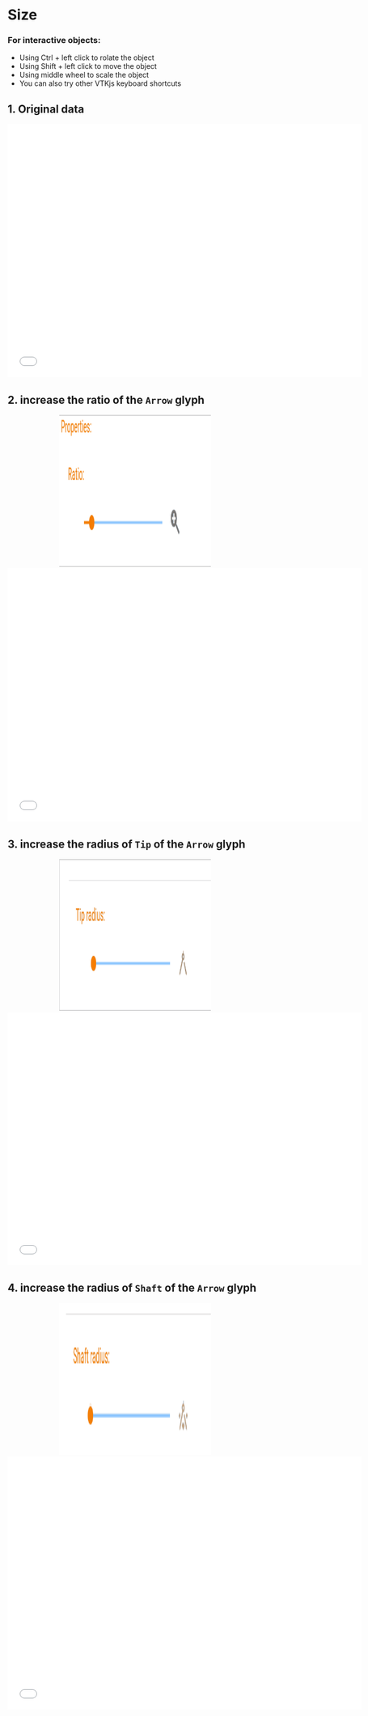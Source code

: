 
# Size


### For interactive objects:
* Using Ctrl + left click to rolate the object
* Using Shift + left click to move the object
* Using middle wheel to scale the object
* You can also try other VTKjs keyboard shortcuts

## 1. Original data

<div style="text-align: center;">
<iframe width=700, height=500 frameBorder=0 seamless="seamless" scrolling="no" src="/assets/html/change_color_original.html"></iframe>
</div>


## 2. increase the ratio of the `Arrow` glyph

<div style="text-align: center;">
<img width=300, height=300 src="/assets/gif/change_size.gif" draggable="false">
</div>

<div style="text-align: center;">
<iframe width=700, height=500 frameBorder=0 seamless="seamless" scrolling="no" src="/assets/html/change_size.html"></iframe>
</div>

## 3. increase the radius of `Tip` of the `Arrow` glyph

<div style="text-align: center;">
<img width=300, height=300 src="/assets/gif/change_size_t.gif" draggable="false">
</div>

<div style="text-align: center;">
<iframe width=700, height=500 frameBorder=0 seamless="seamless" scrolling="no" src="/assets/html/change_size_t.html"></iframe>
</div>

## 4. increase the radius of `Shaft` of the `Arrow` glyph

<div style="text-align: center;">
<img width=300, height=300 src="/assets/gif/change_size_s.gif" draggable="false">
</div>

<div style="text-align: center;">
<iframe width=700, height=500 frameBorder=0 seamless="seamless" scrolling="no" src="/assets/html/change_size_s.html"></iframe>
</div>